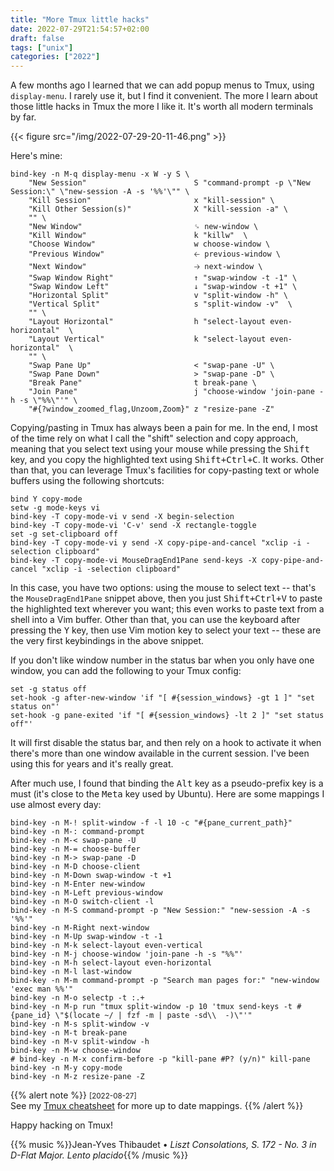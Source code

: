 ```yaml
---
title: "More Tmux little hacks"
date: 2022-07-29T21:54:57+02:00
draft: false
tags: ["unix"]
categories: ["2022"]
---
```


A few months ago I learned that we can add popup menus to Tmux, using `display-menu`. I rarely use it, but I find it convenient. The more I learn about those little hacks in Tmux the more I like it. It's worth all modern terminals by far.

{{< figure src="/img/2022-07-29-20-11-46.png" >}}

Here's mine:

```
bind-key -n M-q display-menu -x W -y S \
    "New Session"                        S "command-prompt -p \"New Session:\" \"new-session -A -s '%%'\"" \
    "Kill Session"                       x "kill-session" \
    "Kill Other Session(s)"              X "kill-session -a" \
    "" \
    "New Window"                         ␍ new-window \
    "Kill Window"                        k "killw"  \
    "Choose Window"                      w choose-window \
    "Previous Window"                    🡠 previous-window \
    "Next Window"                        🡢 next-window \
    "Swap Window Right"                  ↑ "swap-window -t -1" \
    "Swap Window Left"                   ↓ "swap-window -t +1" \
    "Horizontal Split"                   v "split-window -h" \
    "Vertical Split"                     s "split-window -v"  \
    "" \
    "Layout Horizontal"                  h "select-layout even-horizontal"  \
    "Layout Vertical"                    k "select-layout even-horizontal"  \
    "" \
    "Swap Pane Up"                       < "swap-pane -U" \
    "Swap Pane Down"                     > "swap-pane -D" \
    "Break Pane"                         t break-pane \
    "Join Pane"                          j "choose-window 'join-pane -h -s \"%%\"'" \
    "#{?window_zoomed_flag,Unzoom,Zoom}" z "resize-pane -Z"
```

Copying/pasting in Tmux has always been a pain for me. In the end, I most of the time rely on what I call the "shift" selection and copy approach, meaning that you select text using your mouse while pressing the <kbd>Shift</kbd> key, and you copy the highlighted text using <kbd>Shift+Ctrl+C</kbd>. It works. Other than that, you can leverage Tmux's facilities for copy-pasting text or whole buffers using the following shortcuts:

```
bind Y copy-mode
setw -g mode-keys vi
bind-key -T copy-mode-vi v send -X begin-selection
bind-key -T copy-mode-vi 'C-v' send -X rectangle-toggle
set -g set-clipboard off
bind-key -T copy-mode-vi y send -X copy-pipe-and-cancel "xclip -i -selection clipboard"
bind-key -T copy-mode-vi MouseDragEnd1Pane send-keys -X copy-pipe-and-cancel "xclip -i -selection clipboard"
```

In this case, you have two options: using the mouse to select text -- that's the `MouseDragEnd1Pane` snippet above, then you just <kbd>Shift+Ctrl+V</kbd> to paste the highlighted text wherever you want; this even works to paste text from a shell into a Vim buffer. Other than that, you can use the keyboard after pressing the <kbd>Y</kbd> key, then use Vim motion key to select your text -- these are the very first keybindings in the above snippet.

If you don't like window number in the status bar when you only have one window, you can add the following to your Tmux config:

```
set -g status off
set-hook -g after-new-window 'if "[ #{session_windows} -gt 1 ]" "set status on"'
set-hook -g pane-exited 'if "[ #{session_windows} -lt 2 ]" "set status off"'
```

It will first disable the status bar, and then rely on a hook to activate it when there's more than one window available in the current session. I've been using this for years and it's really great.

After much use, I found that binding the <kbd>Alt</kbd> key as a pseudo-prefix key is a must (it's close to the <kbd>Meta</kbd> key used by Ubuntu). Here are some mappings I use almost every day:

```
bind-key -n M-! split-window -f -l 10 -c "#{pane_current_path}"
bind-key -n M-: command-prompt
bind-key -n M-< swap-pane -U
bind-key -n M-= choose-buffer
bind-key -n M-> swap-pane -D
bind-key -n M-D choose-client
bind-key -n M-Down swap-window -t +1
bind-key -n M-Enter new-window
bind-key -n M-Left previous-window
bind-key -n M-O switch-client -l
bind-key -n M-S command-prompt -p "New Session:" "new-session -A -s '%%'"
bind-key -n M-Right next-window
bind-key -n M-Up swap-window -t -1
bind-key -n M-k select-layout even-vertical
bind-key -n M-j choose-window 'join-pane -h -s "%%"'
bind-key -n M-h select-layout even-horizontal
bind-key -n M-l last-window
bind-key -n M-m command-prompt -p "Search man pages for:" "new-window 'exec man %%'"
bind-key -n M-o selectp -t :.+
bind-key -n M-p run "tmux split-window -p 10 'tmux send-keys -t #{pane_id} \"$(locate ~/ | fzf -m | paste -sd\\  -)\"'"
bind-key -n M-s split-window -v
bind-key -n M-t break-pane
bind-key -n M-v split-window -h
bind-key -n M-w choose-window
# bind-key -n M-x confirm-before -p "kill-pane #P? (y/n)" kill-pane
bind-key -n M-y copy-mode
bind-key -n M-z resize-pane -Z
```

{{% alert note %}}
<small>[2022-08-27]</small><br>
See my [Tmux cheatsheet](/artciles/tmux/) for more up to date mappings.
{{% /alert %}}

Happy hacking on Tmux!

{{% music %}}Jean-Yves Thibaudet • _Liszt Consolations, S. 172 - No. 3 in D-Flat Major. Lento placido_{{% /music %}}
